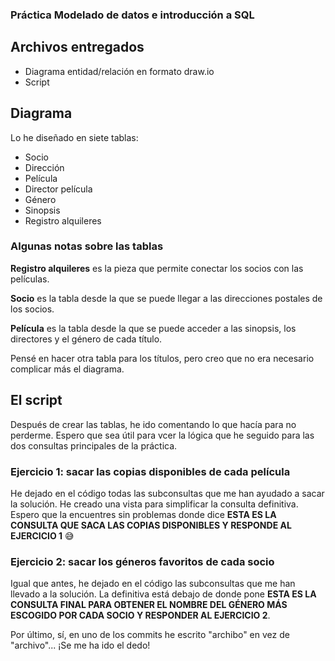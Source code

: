 ### Práctica Modelado de datos e introducción a SQL
## Archivos entregados
* Diagrama entidad/relación en formato draw.io
* Script

## Diagrama
Lo he diseñado en siete tablas:
* Socio
* Dirección
* Película
* Director película
* Género
* Sinopsis
* Registro alquileres

### Algunas notas sobre las tablas
**Registro alquileres** es la pieza que permite conectar los socios con las películas.

**Socio** es la tabla desde la que se puede llegar a las direcciones postales de los socios.

**Película** es la tabla desde la que se puede acceder a las sinopsis, los directores y el género de cada título.

Pensé en hacer otra tabla para los títulos, pero creo que no era necesario complicar más el diagrama.

## El script
Después de crear las tablas, he ido comentando lo que hacía para no perderme. Espero que sea útil para vcer la lógica que he seguido para las dos consultas principales de la práctica.

### Ejercicio 1: sacar las copias disponibles de cada película
He dejado en el código todas las subconsultas que me han ayudado a sacar la solución. He creado una vista para simplificar la consulta definitiva. Espero que la encuentres sin problemas donde dice **ESTA ES LA CONSULTA QUE SACA LAS COPIAS DISPONIBLES Y RESPONDE AL EJERCICIO 1** 😅

### Ejercicio 2: sacar los géneros favoritos de cada socio
Igual que antes, he dejado en el código las subconsultas que me han llevado a la solución. La definitiva está debajo de donde pone **ESTA ES LA CONSULTA FINAL PARA OBTENER EL NOMBRE DEL GÉNERO MÁS ESCOGIDO POR CADA SOCIO Y RESPONDER AL EJERCICIO 2**.

Por último, sí, en uno de los commits he escrito "archibo" en vez de "archivo"... ¡Se me ha ido el dedo!
